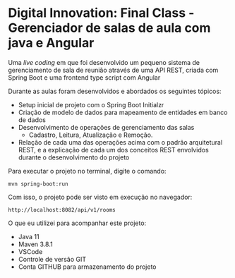 <h1>Digital Innovation: Final Class - Gerenciador de salas de aula com java e Angular</h1>

Uma _live coding_ em que foi desenvolvido um pequeno sistema de gerenciamento de sala de reunião através de uma API REST, criada com Spring Boot e uma frontend type script com Angular

Durante as aulas foram desenvolvidos e abordados os seguintes tópicos:

* Setup inicial de projeto com o Spring Boot Initialzr
* Criação de modelo de dados para mapeamento de entidades em banco de dados
* Desenvolvimento de operações de gerenciamento das salas
  * Cadastro, Leitura, Atualização e Remoção.
* Relação de cada uma das operações acima com o padrão arquitetural REST, e a explicação de cada um dos conceitos REST envolvidos durante o desenvolvimento do projeto

Para executar o projeto no terminal, digite o comando:

```shell script
mvn spring-boot:run
```

Com isso, o projeto pode ser visto em execução no navegador:

```uri
http://localhost:8082/api/v1/rooms
```

O que eu utilizei para acompanhar este projeto:

* Java 11
* Maven 3.8.1
* VSCode
* Controle de versão GIT
* Conta GITHUB para armazenamento do projeto